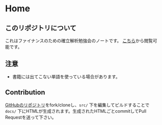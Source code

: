 # Home

## このリポジトリについて

これはファイナンスのための確立解析勉強会のノートです。
[こちら](https://mizukami234.github.io/stochastic-calculus-for-finance-note/)から閲覧可能です。

## 注意

- 書籍には出てこない単語を使っている場合があります。

## Contribution

[GitHubのリポジトリ](https://github.com/mizukami234/stochastic-calculus-for-finance-note)をfork/cloneし、`src/` 下を編集してビルドすることで `docs/` 下にHTMLが生成されます。生成されたHTMLごとcommitしてPull Requestを送って下さい。
